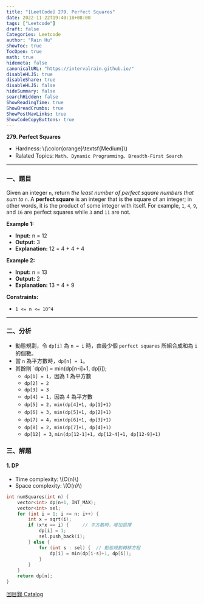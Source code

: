 ```yaml
---
title: "[LeetCode] 279. Perfect Squares"
date: 2022-11-22T19:40:18+08:00
tags: ["Leetcode"]
draft: false
Categories: Leetcode
author: "Rain Hu"
showToc: true
TocOpen: true
math: true
hidemeta: false
canonicalURL: "https://intervalrain.github.io/"
disableHLJS: true
disableShare: true
disableHLJS: false
hideSummary: false
searchHidden: false
ShowReadingTime: true
ShowBreadCrumbs: true
ShowPostNavLinks: true
ShowCodeCopyButtons: true
---
```

**279. Perfect Squares**
+ Hardness: \\(\color{orange}\textsf{Medium}\\)
+ Ralated Topics: `Math`、`Dynamic Programming`、`Breadth-First Search`
---
### 一、題目
Given an integer `n`, return *the least number of perfect square numbers that sum to* `n`.
A **perfect square** is an integer that is the square of an integer; in other words, it is the product of some integer with itself. For example, `1`, `4`, `9`, and `16` are perfect squares while `3` and `11` are not.

**Example 1:**  
+ **Input:** n = 12
+ **Output:** 3
+ **Explanation:** 12 = 4 + 4 + 4

**Example 2:**
+ **Input:** n = 13
+ **Output:** 2
+ **Explanation:** 13 = 4 + 9

**Constraints:**
+ `1 <= n <= 10^4`

---

### 二、分析
+ 動態規劃，令 `dp[i]` 為 `n = i` 時，由最少個 `perfect squares` 所組合成和為 `i` 的個數。
+ 當 `n` 為平方數時，`dp[n] = 1`。
+ 其餘則 `dp[n] = min(dp[n-i]+1, dp[i]);
    + `dp[1] = 1`，因為 1 為平方數
    + `dp[2] = 2`
    + `dp[3] = 3`
    + `dp[4] = 1`，因為 4 為平方數
    + `dp[5] = 2`，`min(dp[4]+1, dp[1]+1)`
    + `dp[6] = 3`，`min(dp[5]+1, dp[2]+1)`
    + `dp[7] = 4`，`min(dp[6]+1, dp[3]+1)`
    + `dp[8] = 2`，`min(dp[7]+1, dp[4]+1)`
    + `dp[12] = 3`, `min(dp[12-1]+1, dp[12-4]+1, dp[12-9]+1)`

### 三、解題
#### 1. DP
+ Time complexity: \\(O(n)\\)
+ Space complexity: \\(O(n)\\)
```C++
int numSquares(int n) {
    vector<int> dp(n+1, INT_MAX);
    vector<int> sel;
    for (int i = 1; i <= n; i++) {
        int x = sqrt(i);
        if (x*x == i) {     // 平方數時，增加選擇
            dp[i] = 1;
            sel.push_back(i);
        } else {
            for (int s : sel) {  // 動態規劃轉移方程
                dp[i] = min(dp[i-s]+1, dp[i]);
            }
        }
    }
    return dp[n];
}
```
[回目錄 Catalog](/posts/leetcode)